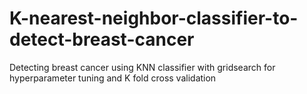 # K-nearest-neighbor-classifier-to-detect-breast-cancer
Detecting breast cancer using KNN classifier with gridsearch for hyperparameter tuning and K fold cross validation
